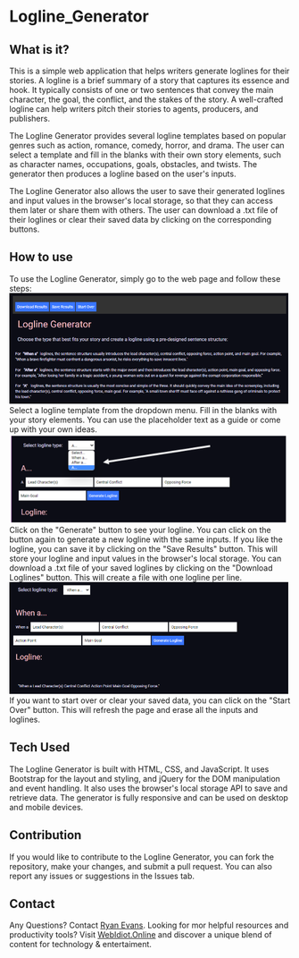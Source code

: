 # Logline_Generator

## What is it?
This is a simple web application that helps writers generate loglines for their stories. A logline is a brief summary of a story that captures its essence and hook. It typically consists of one or two sentences that convey the main character, the goal, the conflict, and the stakes of the story. A well-crafted logline can help writers pitch their stories to agents, producers, and publishers.

The Logline Generator provides several logline templates based on popular genres such as action, romance, comedy, horror, and drama. The user can select a template and fill in the blanks with their own story elements, such as character names, occupations, goals, obstacles, and twists. The generator then produces a logline based on the user's inputs.

The Logline Generator also allows the user to save their generated loglines and input values in the browser's local storage, so that they can access them later or share them with others. The user can download a .txt file of their loglines or clear their saved data by clicking on the corresponding buttons.

## How to use
To use the Logline Generator, simply go to the web page and follow these steps:
<br>
<img src="assets\imgs\LoglineGeneratorTop.png" width="500px">
<br>
Select a logline template from the dropdown menu.
Fill in the blanks with your story elements. You can use the placeholder text as a guide or come up with your own ideas.
<br>
<img src="assets\imgs\LGdropdown.png" width="500px">
<br>
Click on the "Generate" button to see your logline. You can click on the button again to generate a new logline with the same inputs.
If you like the logline, you can save it by clicking on the "Save Results" button. This will store your logline and input values in the browser's local storage.
You can download a .txt file of your saved loglines by clicking on the "Download Loglines" button. This will create a file with one logline per line.
<br>
<img src="assets\imgs\lga.png" width="500px">
<br>
If you want to start over or clear your saved data, you can click on the "Start Over" button. This will refresh the page and erase all the inputs and loglines.

## Tech Used
The Logline Generator is built with HTML, CSS, and JavaScript. It uses Bootstrap for the layout and styling, and jQuery for the DOM manipulation and event handling. It also uses the browser's local storage API to save and retrieve data. The generator is fully responsive and can be used on desktop and mobile devices.


## Contribution
If you would like to contribute to the Logline Generator, you can fork the repository, make your changes, and submit a pull request. You can also report any issues or suggestions in the Issues tab.


## Contact

Any Questions? Contact [Ryan Evans](ryanevans). Looking for mor helpful resources and productivity tools? Visit [WebIdiot.Online](https://www.webidiot.online) and discover a unique blend of content for technology & entertaiment.

